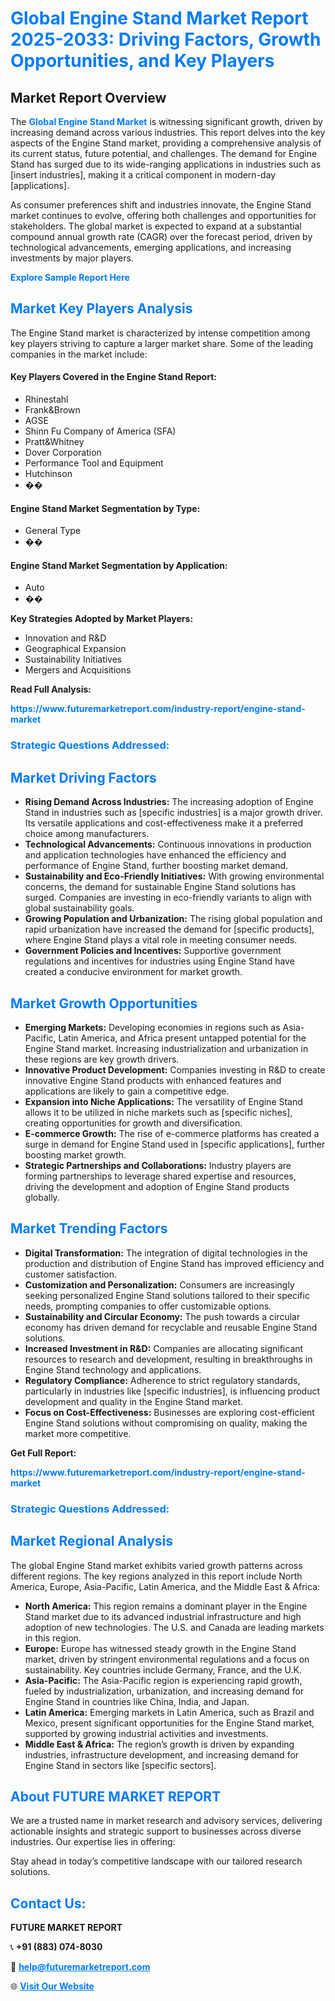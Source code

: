 <h1 style="color: #007BFF;">Global Engine Stand Market Report 2025-2033: Driving Factors, Growth Opportunities, and Key Players</h1>

<section id="overview">
<h2>Market Report Overview</h2>
<p>The <a href="https://www.futuremarketreport.com/industry-report/engine-stand-market" style="color: #007BFF; text-decoration: none;"><strong>Global Engine Stand Market</strong></a> is witnessing significant growth, driven by increasing demand across various industries. This report delves into the key aspects of the Engine Stand market, providing a comprehensive analysis of its current status, future potential, and challenges. The demand for Engine Stand has surged due to its wide-ranging applications in industries such as [insert industries], making it a critical component in modern-day [applications].</p>
<p>As consumer preferences shift and industries innovate, the Engine Stand market continues to evolve, offering both challenges and opportunities for stakeholders. The global market is expected to expand at a substantial compound annual growth rate (CAGR) over the forecast period, driven by technological advancements, emerging applications, and increasing investments by major players.</p>
</section>

<section id="overview">
<p><a href="https://www.futuremarketreport.com/request-sample/reportId=113801" style="color: #007BFF; text-decoration: none;"><strong>Explore Sample Report Here</strong></a></p>
</section>

<section id="key-players">
<h2 style="color: #007BFF;">Market Key Players Analysis</h2>
<p>The Engine Stand market is characterized by intense competition among key players striving to capture a larger market share. Some of the leading companies in the market include:</p>
<h4>Key Players Covered in the Engine Stand Report:</h4>
<ul><li>Rhinestahl</li><li>Frank&amp;Brown</li><li>AGSE</li><li>Shinn Fu Company of America (SFA)</li><li>Pratt&amp;Whitney</li><li>Dover Corporation</li><li>Performance Tool and Equipment</li><li>Hutchinson</li><li>��</li></ul>
<h4>Engine Stand Market Segmentation by Type:</h4>
<ul><li>General Type</li><li>��</li></ul>

<h4>Engine Stand Market Segmentation by Application:</h4>
<ul><li>Auto</li><li>��</li></ul>
<p><strong>Key Strategies Adopted by Market Players:</strong></p>
<ul>
<li>Innovation and R&D</li>
<li>Geographical Expansion</li>
<li>Sustainability Initiatives</li>
<li>Mergers and Acquisitions</li>
</ul>
</section>

<section>
<p><strong>Read Full Analysis: </strong></p><a href="https://www.futuremarketreport.com/industry-report/engine-stand-market" style="color: #007BFF; text-decoration: none;"><strong>https://www.futuremarketreport.com/industry-report/engine-stand-market</strong></a>
<h3 style="color: #007BFF;">Strategic Questions Addressed:</h3>
</section>

<section id="driving-factors">
<h2 style="color: #007BFF;">Market Driving Factors</h2>
<ul>
<li><strong>Rising Demand Across Industries:</strong> The increasing adoption of Engine Stand in industries such as [specific industries] is a major growth driver. Its versatile applications and cost-effectiveness make it a preferred choice among manufacturers.</li>
<li><strong>Technological Advancements:</strong> Continuous innovations in production and application technologies have enhanced the efficiency and performance of Engine Stand, further boosting market demand.</li>
<li><strong>Sustainability and Eco-Friendly Initiatives:</strong> With growing environmental concerns, the demand for sustainable Engine Stand solutions has surged. Companies are investing in eco-friendly variants to align with global sustainability goals.</li>
<li><strong>Growing Population and Urbanization:</strong> The rising global population and rapid urbanization have increased the demand for [specific products], where Engine Stand plays a vital role in meeting consumer needs.</li>
<li><strong>Government Policies and Incentives:</strong> Supportive government regulations and incentives for industries using Engine Stand have created a conducive environment for market growth.</li>
</ul>
</section>

<section id="growth-opportunities">
<h2 style="color: #007BFF;">Market Growth Opportunities</h2>
<ul>
<li><strong>Emerging Markets:</strong> Developing economies in regions such as Asia-Pacific, Latin America, and Africa present untapped potential for the Engine Stand market. Increasing industrialization and urbanization in these regions are key growth drivers.</li>
<li><strong>Innovative Product Development:</strong> Companies investing in R&D to create innovative Engine Stand products with enhanced features and applications are likely to gain a competitive edge.</li>
<li><strong>Expansion into Niche Applications:</strong> The versatility of Engine Stand allows it to be utilized in niche markets such as [specific niches], creating opportunities for growth and diversification.</li>
<li><strong>E-commerce Growth:</strong> The rise of e-commerce platforms has created a surge in demand for Engine Stand used in [specific applications], further boosting market growth.</li>
<li><strong>Strategic Partnerships and Collaborations:</strong> Industry players are forming partnerships to leverage shared expertise and resources, driving the development and adoption of Engine Stand products globally.</li>
</ul>
</section>

<section id="trending-factors">
<h2 style="color: #007BFF;">Market Trending Factors</h2>
<ul>
<li><strong>Digital Transformation:</strong> The integration of digital technologies in the production and distribution of Engine Stand has improved efficiency and customer satisfaction.</li>
<li><strong>Customization and Personalization:</strong> Consumers are increasingly seeking personalized Engine Stand solutions tailored to their specific needs, prompting companies to offer customizable options.</li>
<li><strong>Sustainability and Circular Economy:</strong> The push towards a circular economy has driven demand for recyclable and reusable Engine Stand solutions.</li>
<li><strong>Increased Investment in R&D:</strong> Companies are allocating significant resources to research and development, resulting in breakthroughs in Engine Stand technology and applications.</li>
<li><strong>Regulatory Compliance:</strong> Adherence to strict regulatory standards, particularly in industries like [specific industries], is influencing product development and quality in the Engine Stand market.</li>
<li><strong>Focus on Cost-Effectiveness:</strong> Businesses are exploring cost-efficient Engine Stand solutions without compromising on quality, making the market more competitive.</li>
</ul>
</section>

<section>
<p><strong>Get Full Report: </strong></p><a href="https://www.futuremarketreport.com/industry-report/engine-stand-market" style="color: #007BFF; text-decoration: none;"><strong>https://www.futuremarketreport.com/industry-report/engine-stand-market</strong></a>
<h3 style="color: #007BFF;">Strategic Questions Addressed:</h3>
</section>


<section id="regional-analysis">
<h2 style="color: #007BFF;">Market Regional Analysis</h2>
<p>The global Engine Stand market exhibits varied growth patterns across different regions. The key regions analyzed in this report include North America, Europe, Asia-Pacific, Latin America, and the Middle East & Africa:</p>
<ul>
<li><strong>North America:</strong> This region remains a dominant player in the Engine Stand market due to its advanced industrial infrastructure and high adoption of new technologies. The U.S. and Canada are leading markets in this region.</li>
<li><strong>Europe:</strong> Europe has witnessed steady growth in the Engine Stand market, driven by stringent environmental regulations and a focus on sustainability. Key countries include Germany, France, and the U.K.</li>
<li><strong>Asia-Pacific:</strong> The Asia-Pacific region is experiencing rapid growth, fueled by industrialization, urbanization, and increasing demand for Engine Stand in countries like China, India, and Japan.</li>
<li><strong>Latin America:</strong> Emerging markets in Latin America, such as Brazil and Mexico, present significant opportunities for the Engine Stand market, supported by growing industrial activities and investments.</li>
<li><strong>Middle East & Africa:</strong> The region’s growth is driven by expanding industries, infrastructure development, and increasing demand for Engine Stand in sectors like [specific sectors].</li>
</ul>
</section>

<footer>
<h2 style="color: #007BFF;">About FUTURE MARKET REPORT</h2>
<p>We are a trusted name in market research and advisory services, delivering actionable insights and strategic support to businesses across diverse industries. Our expertise lies in offering:</p>

<p>Stay ahead in today’s competitive landscape with our tailored research solutions.</p>

<h2 style="color: #007BFF;">Contact Us:</h2>
<p><strong>FUTURE MARKET REPORT</strong></p>
<p>📞 <strong>+91 (883) 074-8030</strong></p>
<p>📧 <strong><a href="mailto:help@futuremarketreport.com" style="color: #007BFF;">help@futuremarketreport.com</a></strong></p>
<p>🌐 <strong><a href="https://www.futuremarketreport.com/" style="color: #007BFF;">Visit Our Website</a></strong></p>
</footer>